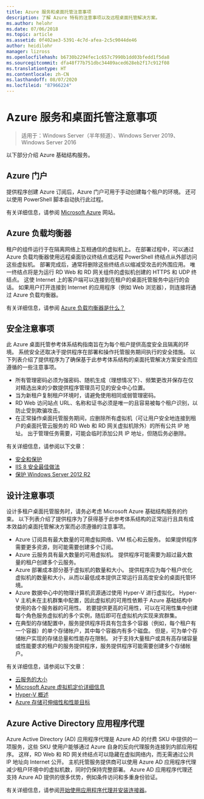 ```yaml
---
title: Azure 服务和桌面托管注意事项
description: 了解 Azure 特有的注意事项以及远程桌面托管解决方案。
ms.author: helohr
ms.date: 07/06/2018
ms.topic: article
ms.assetid: 0f402ae3-5391-4c7d-afea-2c5c9044de46
author: heidilohr
manager: lizross
ms.openlocfilehash: b6730b2294fec1c657c7990b1dd03bfedd1f5da8
ms.sourcegitcommit: dfa48f77b751dbc34409aced628eb2f17c912f08
ms.translationtype: HT
ms.contentlocale: zh-CN
ms.lasthandoff: 08/07/2020
ms.locfileid: "87966224"
---
```

# <a name="azure-services-and-considerations-for-desktop-hosting"></a>Azure 服务和桌面托管注意事项

>适用于：Windows Server（半年频道）、Windows Server 2019、Windows Server 2016

以下部分介绍 Azure 基础结构服务。

## <a name="azure-portal"></a>Azure 门户

提供程序创建 Azure 订阅后，Azure 门户可用于手动创建每个租户的环境。 还可以使用 PowerShell 脚本自动执行此过程。

有关详细信息，请参阅 [Microsoft Azure](https://www.azure.microsoft.com) 网站。

## <a name="azure-load-balancer"></a>Azure 	负载均衡器

租户的组件运行于在隔离网络上互相通信的虚拟机上。 在部署过程中，可以通过 Azure 负载均衡器使用远程桌面协议终结点或远程 PowerShell 终结点从外部访问这些虚拟机。 部署完成后，通常将删除这些终结点以缩减受攻击的外围应用。 唯一终结点将是为运行 RD Web 和 RD 网关组件的虚拟机创建的 HTTPS 和 UDP 终结点。 这使 Internet 上的客户端可以连接到在租户的桌面托管服务中运行的会话。 如果用户打开连接到 Internet 的应用程序（例如 Web 浏览器），则连接将通过 Azure 负载均衡器。

有关详细信息，请参阅 [Azure 负载均衡器是什么？](/azure/load-balancer/load-balancer-overview)

## <a name="security-considerations"></a>安全注意事项

此 Azure 桌面托管参考体系结构指南旨在为每个租户提供高度安全且隔离的环境。 系统安全还取决于提供程序在部署和操作托管服务期间执行的安全措施。 以下列表介绍了提供程序为了确保基于此参考体系结构的桌面托管解决方案安全而应遵循的一些注意事项。

- 所有管理密码必须为强密码、随机生成（理想情况下）、频繁更改并保存在仅对精选出来的少数提供程序管理员可见的安全中心位置。
- 当为新租户复制租户环境时，请避免使用相同或弱管理密码。
- RD Web 访问站点 URL、名称和证书必须是唯一的且容易被每个租户识别，以防止受到欺骗攻击。
- 在正常操作桌面托管服务期间，应删除所有虚拟机（可让用户安全地连接到租户的桌面托管云服务的 RD Web 和 RD 网关虚拟机除外）的所有公共 IP 地址。 出于管理任务需要，可能会临时添加公共 IP 地址，但随后务必删除。

有关详细信息，请参阅以下文章：

- [安全和保护](/previous-versions/windows/it-pro/windows-server-2012-r2-and-2012/hh831778(v=ws.11))
- [IIS 8 安全最佳做法](/previous-versions/windows/it-pro/windows-server-2012-r2-and-2012/jj635855(v=ws.11))
- [保护 Windows Server 2012 R2](/previous-versions/windows/it-pro/windows-server-2012-r2-and-2012/hh831360(v=ws.11))

## <a name="design-considerations"></a>设计注意事项

设计多租户桌面托管服务时，请务必考虑 Microsoft Azure 基础结构服务的约束。 以下列表介绍了提供程序为了获得基于此参考体系结构的正常运行且具有成本效益的桌面托管解决方案而必须遵循的注意事项。

- Azure 订阅具有最大数量的可用虚拟网络、VM 核心和云服务。 如果提供程序需要更多资源，则可能需要创建多个订阅。
- Azure 云服务具有最大数量的可用虚拟机。 提供程序可能需要为超过最大数量的租户创建多个云服务。
- Azure 部署成本部分基于虚拟机的数量和大小。 提供程序应为每个租户优化虚拟机的数量和大小，从而以最低成本提供正常运行且高度安全的桌面托管环境。
- Azure 数据中心中的物理计算机资源通过使用 Hyper-V 进行虚拟化。 Hyper-V 主机未在主机群集中配置，因此虚拟机的可用性依赖于 Azure 基础结构中使用的各个服务器的可用性。 若要提供更高的可用性，可以在可用性集中创建每个角色服务虚拟机的多个实例，随后即可在虚拟机内实现来宾群集。
- 在典型的存储配置中，服务提供程序将具有包含多个容器（例如，每个租户有一个容器）的单个存储帐户，其中每个容器内有多个磁盘。 但是，可为单个存储帐户实现的存储总量和性能存在限制。 对于支持大量租户或具有高存储容量或性能要求的租户的服务提供程序，服务提供程序可能需要创建多个存储帐户。

有关详细信息，请参阅以下文章：

- [云服务的大小](/azure/cloud-services/cloud-services-sizes-specs)
- [Microsoft Azure 虚拟机定价详细信息](https://azure.microsoft.com/pricing/details/virtual-machines/)
- [Hyper-V 概述](/previous-versions/windows/it-pro/windows-server-2012-r2-and-2012/hh831531(v=ws.11))
- [Azure 存储可伸缩性和性能目标](/azure/storage/common/storage-scalability-targets)

## <a name="azure-active-directory-application-proxy"></a>Azure Active Directory 应用程序代理

Azure Active Directory (AD) 应用程序代理是 Azure AD 的付费 SKU 中提供的一项服务，这些 SKU 使用户能够通过 Azure 自身的反向代理服务连接到内部应用程序。 这样，RD Web 和 RD 网关终结点可以隐藏在虚拟网络内，而无需通过公共 IP 地址向 Internet 公开。 主机托管服务提供商可以使用 Azure AD 应用程序代理减少租户环境中的虚拟机数，同时仍保持完整部署。 Azure AD 应用程序代理还支持 Azure AD 提供的很多优势，例如条件访问和多重身份验证。

有关详细信息，请参阅[开始使用应用程序代理并安装连接器](/azure/active-directory/manage-apps/application-proxy-enable)。
